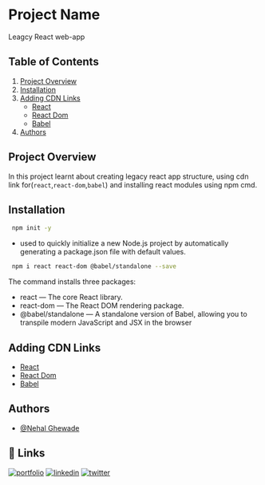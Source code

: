 # Project Name
 
 Leagcy React web-app

## Table of Contents
1. [Project Overview](#project-overview)
2. [Installation](#installation)
4. [Adding CDN Links](#adding-cdn-links)
    - [React](#react)
    - [React Dom](#react-dom)
    - [Babel](#babel)
6. [Authors](#authors)

## Project Overview

In this project learnt about creating legacy react app structure, using cdn link for(`react`,`react-dom`,`babel`) and installing react modules using npm cmd.
 

## Installation

```bash
 npm init -y
``` 
   - used to quickly initialize a new Node.js project by automatically generating a package.json file with default values.

```bash
 npm i react react-dom @babel/standalone --save  
``` 
  The command installs three packages:
  - react — The core React library.
  - react-dom — The React DOM rendering package.
  - @babel/standalone — A standalone version of Babel, allowing you to transpile modern JavaScript and JSX in the browser

## Adding CDN Links

- [React](https://unpkg.com/react@18/umd/react.development.js)
- [React Dom](https://unpkg.com/react-dom@18/umd/react-dom.development.js)
- [Babel](https://unpkg.com/@babel/standalone/babel.min.js)

## Authors
- [@Nehal Ghewade](https://github.com/nehalghewade)  

## 🔗 Links
[![portfolio](https://img.shields.io/badge/my_portfolio-000?style=for-the-badge&logo=ko-fi&logoColor=white)](https://katherineoelsner.com/)
[![linkedin](https://img.shields.io/badge/linkedin-0A66C2?style=for-the-badge&logo=linkedin&logoColor=white)](https://www.linkedin.com/)
[![twitter](https://img.shields.io/badge/twitter-1DA1F2?style=for-the-badge&logo=twitter&logoColor=white)](https://twitter.com/)
